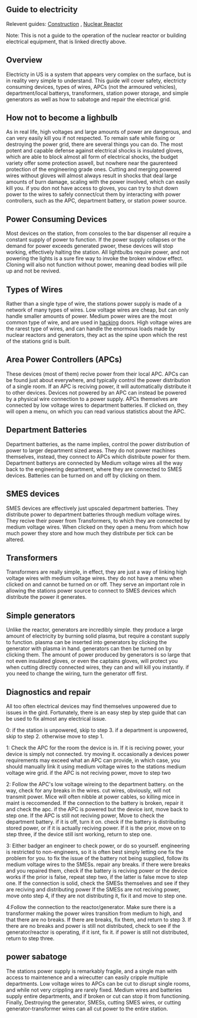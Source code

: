 ## Guide to electricity
Relevent guides: [Construction](Construction.md) , [Nuclear Reactor](Guide-to-the-nuclear-reactor.md)

Note: This is not a guide to the operation of the nuclear reactor or building electrical equipment, that is linked directly above.

## Overview
Electricty in US is a system that appears very complex on the surface, but is in reality very simple to understand. This guide will cover safety, electricty consuming devices, types of wires, 
APCs (not the armoured vehicles), department/local batterys, transformers, station power storage, and simple generators as well as how to sabatoge and repair the electrical grid.

## How not to become a lighbulb
As in real life, high voltages and large amounts of power are dangerous, and can very easily kill you if not respected. To remain safe while fixing or destroying the power grid, there
are several things you can do. The most potent and capable defense against electrical shocks is insulated gloves, which are able to block almost all form of electrical shocks, the budget
variety offer some protection aswell, but nowhere near the gaurenteed protection of the engineering grade ones. Cutting and merging powered wires without gloves will almost always
result in shocks that deal large amounts of burn damage, scaling with the power involved, which can easily kill you. if you don not have access to gloves, you can try to shut down power
to the wires to safely connect/cut them by interacting with power controllers, such as the APC, department battery, or station power source.

## Power Consuming Devices
Most devices on the station, from consoles to the bar dispenser all require a constant supply of power to function. If the power supply collapses or the demand for power exceeds generated pwoer,
these devices will stop working, effectively halting the station. All lightbulbs require power, and not powering the lights is a sure fire way to invoke the broken window effect. Cloning will
also not function without power, meaning dead bodies will pile up and not be revived.

## Types of Wires
Rather than a single type of wire, the stations power supply is made of a network of many types of wires. Low voltage wires are cheap, but can only handle smaller amounts of power.
Medium power wires are the most common type of wire, and are used in [hacking]() doors. High voltage wires are the rarest type of wires, and can handle the enormous loads made by
nuclear reactors and generators, they act as the spine upon which the rest of the stations grid is built.

## Area Power Controllers (APCs)
These devices (most of them) recive power from their local APC. APCs can be found just about everywhere, and typically control the power distribution of a single room. If an APC is reciving power, 
it will automatically distribute it to other devices. Devices not powered by an APC can instead be powered by a physical wire connection to a power supply. APCs themselves are connected by low voltage wires
to department batteries. If clicked on, they will open a menu, on which you can read various statistics about the APC.

## Department Batteries
Department batteries, as the name implies, control the power distribution of power to larger department sized areas. They do not power machines themselves, instead, they connect
to APCs which distribute power for them. Department batterys are connected by Medium voltage wires all the way back to the engineering department, where they are connected
to SMES devices. Batteries can be turned on and off by clicking on them.

## SMES devices
SMES devices are effectively just upscaled department batteries. They distribute power to department batteries through medium voltage wires. They recive their power from 
Transformers, to which they are connected by medium voltage wires. When clicked on they open a menu from which how much power they store and how much they distribute per tick can
be altered.

## Transformers 
Transformers are really simple, in effect, they are just a way of linking high voltage wires with medium voltage wires. they do not have a menu when clicked on and cannot be turned on or off.
They serve an important role in allowing the stations power source to connect to SMES devices which distribute the power it generates.

## Simple generators
Unlike the reactor, generators are incredibly simple. they produce a large amount of electricity by burning solid plasma, but require a constant supply to function. plasma can be
inserted into generators by clicking the generator with plasma in hand. generators can then be turned on by clicking them. The amount of power produced by generators is so large
that not even insulated gloves, or even the captains gloves, will protect you when cutting directly connected wires, they can and will kill you instantly. if you need to change
the wiring, turn the generator off first.

## Diagnostics and repair
All too often electrical devices may find themselves unpowered due to issues in the gird. Fortunately, there is an easy step by step guide that can be used to fix almost any electrical
issue.

0: if the station is unpowered, skip to step 3. if a department is unpowered, skip to step 2. otherwise move to step 1.

1: Check the APC for the room the device is in. If it is reciving power, your device is simply not connected. try moving it. occasionally a devices power requirements may
exceed what an APC can provide, in which case, you should manually link it using medium voltage wires to the stations medium voltage wire grid. if the APC is not reciving power, move to step two

2: Follow the APC's low voltage wireing to the department battery. on the way, check for any breaks in the wires. cut wires, obviously, will not transmit power. Mice will often nibble
at power cables, so killing mice in maint is reccomended. If the connection to the battery is broken, repair it and check the apc. if the APC is powered but the device isnt, move back to
step one. If the APC is still not reciving power, Move to check the department battery. if it is off, turn it on. check if the battery is distributing stored power, or if it is actually
reciving power. If it is the prior, move on to step three, if the device still isnt working, return to step one.

3: Either badger an engineer to check power, or do so yourself. engineering is restricted to non-engineers, so it is often best simply letting one fix the problem for you. to fix the issue of the battery
not being supplied, follow its medium voltage wires to the SMESs. repair any breaks. if there were breaks and you repaired them, check if the battery is reciving power or the device works
if the prior is false, repeat step two, if the latter is false move to step one. If the connection is solid, check the SMESs themselves and see if they are reciving and distributing power
If the SMESs are not reciving power, move onto step 4, if they are not distributing it, fix it and move to step one.

4:Follow the connection to the reactor/generator. Make sure there is a transformer making the power wires transition from medium to high, and that there are no breaks.
If there are breaks, fix them, and return to step 3. If there are no breaks and power is still not distributed, check to see if the generator/reactor is operating, if it isnt,
fix it. if power is still not distributed, return to step three.

## power sabatoge
The stations power supply is remarkably fragile, and a single man with access to maintenence and a wirecutter can easily cripple multiple departments. Low voltage wires to APCs can
be cut to disrupt single rooms, and while not very crippling are rarely fixed. Medium wires and batteries supply entire departments, and if broken or cut can stop it from functioning.
Finally, Destroying the generator, SMESs, cutting SMES wires, or cutting generator-transformer wires can all cut power to the entire station.
